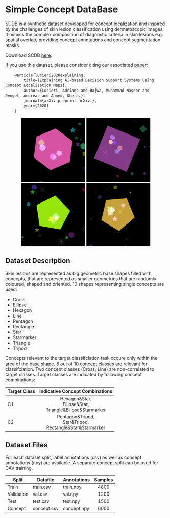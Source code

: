 # Simple Concept DataBase

SCDB is a synthetic dataset developed for concept localization and inspired by the challenges of skin lesion classification using dermatoscopic images. It mimics the complex composition of diagnostic criteria in skin lesions e.g. spatial overlap, providing concept annotations and concept segmentation masks.

Download SCDB [here](https://cloud.dfki.de/owncloud/index.php/s/NM6wLXPnCD8CeGw).

If you use this dataset, please consider citing our associated [paper](#):
```
    @article{lucieri2020explaining,
        title={Explaining AI-based Decision Support Systems using Concept Localization Maps},
        author={Lucieri, Adriano and Bajwa, Muhammad Naseer and Dengel, Andreas and Ahmed, Sheraz},
        journal={arXiv preprint arXiv:},
        year={2020}
    }
```

<p align="center">
  <img src="Fig/000044.png" width="200" />
  <img src="Fig/000158.png" width="200" /> 
  <img src="Fig/000233.png" width="200" />
  <img src="Fig/000335.png" width="200" />
</p>

## Dataset Description
Skin lesions are represented as big geometric base shapes filled with concepts, that are represented as smaller geometries that are randomly coloured, shaped and oriented. 10 shapes representing single concepts are used:

+ Cross
+ Ellipse
+ Hexagon
+ Line
+ Pentagon
+ Rectangle
+ Star
+ Starmarker
+ Triangle
+ Tripod

Concepts relevant to the target classifciation task occure only within the area of the base shape. 8 out of 10 concept classes are relevant for classifciation. Two concept classes (Cross, Line) are non-correlated to target classes. Target classes are indicated by following concept combinations:

Target Class| Indicative Concept Combinations
---|:-:
C1|Hexagon&Star, <br>Ellipse&Star, <br>Triangle&Ellipse&Starmarker
C2|Pentagon&Tripod, <br>Star&Tripod, <br>Rectangle&Star&Starmarker

## Dataset Files
For each dataset split, label annotations (csv) as well as concept annotations (npy) are available. A separate concept split can be used for CAV training.

Split|Datafile|Annotations|Samples
---|---|---|:-:
Train|train.csv|train.npy|4800
Validation|val.csv|val.npy|1200
Test|test.csv|test.npy|1500
Concept|concept.csv|concept.npy|6000

